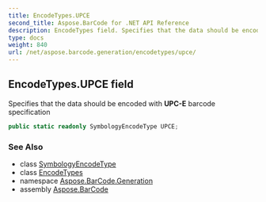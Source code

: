 ```yaml
---
title: EncodeTypes.UPCE
second_title: Aspose.BarCode for .NET API Reference
description: EncodeTypes field. Specifies that the data should be encoded with UPCE barcode specification
type: docs
weight: 840
url: /net/aspose.barcode.generation/encodetypes/upce/
---
```

## EncodeTypes.UPCE field

Specifies that the data should be encoded with **UPC-E** barcode specification

```csharp
public static readonly SymbologyEncodeType UPCE;
```

### See Also

* class [SymbologyEncodeType](../../symbologyencodetype/)
* class [EncodeTypes](../)
* namespace [Aspose.BarCode.Generation](../../encodetypes/)
* assembly [Aspose.BarCode](../../../)


